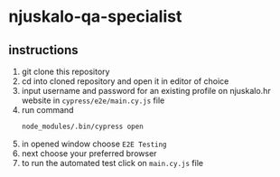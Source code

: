 # njuskalo-qa-specialist
## instructions
1. git clone this repository
2. cd into cloned repository and open it in editor of choice
3. input username and password for an existing profile on njuskalo.hr website in `cypress/e2e/main.cy.js` file
4. run command
    ```bash
    node_modules/.bin/cypress open
    ```
5. in opened window choose `E2E Testing`
6. next choose your preferred browser
7. to run the automated test click on `main.cy.js` file
